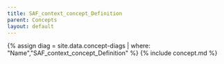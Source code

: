 ```yaml
---
title: SAF_context_concept_Definition
parent: Concepts
layout: default
---
```

{% assign diag = site.data.concept-diags | where: "Name","SAF_context_concept_Definition" %}
{% include concept.md %}